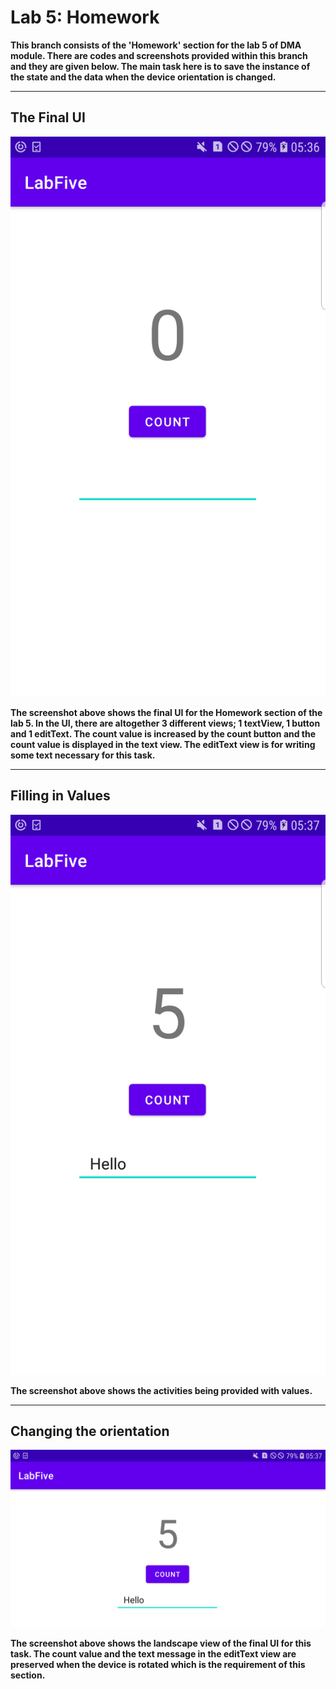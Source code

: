 # Lab 5: Homework

**This branch consists of the 'Homework' section for the lab 5 of DMA module. There are codes and screenshots provided
within this branch and they are given below. The main task here is to save the instance of the state and the data when the 
device orientation is changed.**

---

## The Final UI
![Final UI](SS/Homework.png)

**The screenshot above shows the final UI for the Homework section of the lab 5. In the UI, there are altogether 3 different
views; 1 textView, 1 button and 1 editText. The count value is increased by the count button and the count value is displayed
in the text view. The editText view is for writing some text necessary for this task.**

---

## Filling in Values
![Values](SS/Values.png)

**The screenshot above shows the activities being provided with values.**

---

## Changing the orientation
![Landscape View](SS/LandscapeHW.png)

**The screenshot above shows the landscape view of the final UI for this task. The count value and the text message in the 
editText view are preserved when the device is rotated which is the requirement of this section.**


